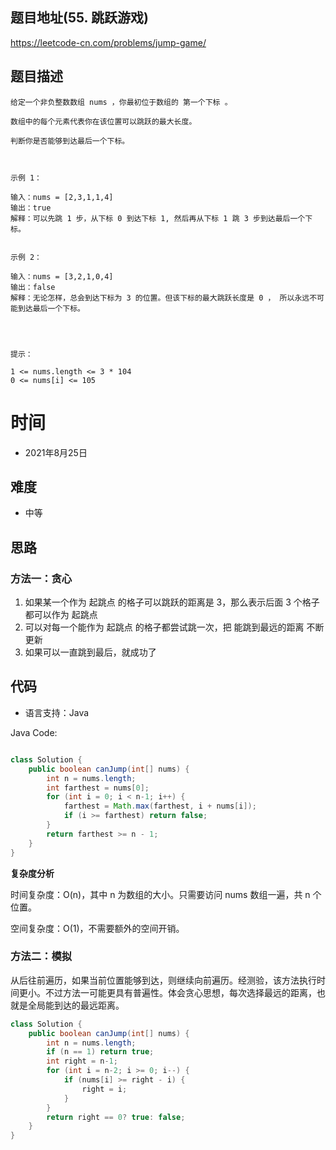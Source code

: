 ## 题目地址(55. 跳跃游戏)

https://leetcode-cn.com/problems/jump-game/

## 题目描述

```
给定一个非负整数数组 nums ，你最初位于数组的 第一个下标 。

数组中的每个元素代表你在该位置可以跳跃的最大长度。

判断你是否能够到达最后一个下标。

 

示例 1：

输入：nums = [2,3,1,1,4]
输出：true
解释：可以先跳 1 步，从下标 0 到达下标 1, 然后再从下标 1 跳 3 步到达最后一个下标。


示例 2：

输入：nums = [3,2,1,0,4]
输出：false
解释：无论怎样，总会到达下标为 3 的位置。但该下标的最大跳跃长度是 0 ， 所以永远不可能到达最后一个下标。


 

提示：

1 <= nums.length <= 3 * 104
0 <= nums[i] <= 105
```

# 时间

- 2021年8月25日

## 难度

- 中等

## 思路
### 方法一：贪心
1. 如果某一个作为 起跳点 的格子可以跳跃的距离是 3，那么表示后面 3 个格子都可以作为 起跳点
2. 可以对每一个能作为 起跳点 的格子都尝试跳一次，把 能跳到最远的距离 不断更新
3. 如果可以一直跳到最后，就成功了


## 代码

- 语言支持：Java

Java Code:

```java

class Solution {
    public boolean canJump(int[] nums) {
        int n = nums.length;
        int farthest = nums[0];
        for (int i = 0; i < n-1; i++) {
            farthest = Math.max(farthest, i + nums[i]);
            if (i >= farthest) return false;
        }
        return farthest >= n - 1;
    }
}

```


**复杂度分析**

时间复杂度：O(n)，其中 n 为数组的大小。只需要访问 nums 数组一遍，共 n 个位置。

空间复杂度：O(1)，不需要额外的空间开销。

### 方法二：模拟
从后往前遍历，如果当前位置能够到达，则继续向前遍历。经测验，该方法执行时间更小。不过方法一可能更具有普遍性。体会贪心思想，每次选择最远的距离，也就是全局能到达的最远距离。
```java
class Solution {
    public boolean canJump(int[] nums) {
        int n = nums.length;
        if (n == 1) return true;
        int right = n-1;
        for (int i = n-2; i >= 0; i--) {
            if (nums[i] >= right - i) {
                right = i;
            }
        }
        return right == 0? true: false;
    }
}
```


